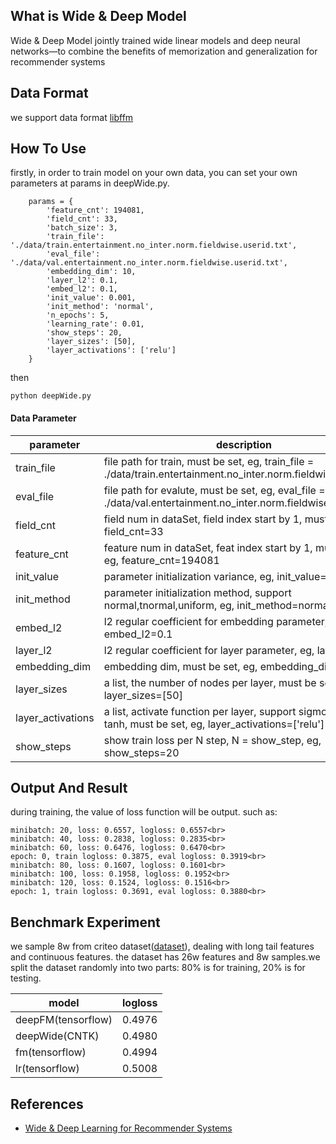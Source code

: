 ## What is Wide & Deep Model 
Wide & Deep Model jointly trained wide linear models and deep neural networks—to combine the benefits of memorization and generalization for recommender systems
## Data Format
we support data format [libffm](https://github.com/guestwalk/libffm)

## How To Use

firstly, in order to train model on your own data, you can set your own parameters at params in deepWide.py.
```
    params = {
        'feature_cnt': 194081,
        'field_cnt': 33,
        'batch_size': 3,
        'train_file': './data/train.entertainment.no_inter.norm.fieldwise.userid.txt',
        'eval_file': './data/val.entertainment.no_inter.norm.fieldwise.userid.txt',
        'embedding_dim': 10,
        'layer_l2': 0.1,
        'embed_l2': 0.1,
        'init_value': 0.001,
        'init_method': 'normal',
        'n_epochs': 5,
        'learning_rate': 0.01,
        'show_steps': 20,
        'layer_sizes': [50],
        'layer_activations': ['relu']
    }

``` 
then
```
python deepWide.py
``` 

#### Data Parameter
parameter |description | 
----|------| 
train_file | file path for train, must be set, eg, train_file = ./data/train.entertainment.no_inter.norm.fieldwise.userid.txt
eval_file | file path for evalute, must be set, eg, eval_file = ./data/val.entertainment.no_inter.norm.fieldwise.userid.txt
field_cnt | field num in dataSet, field index start by 1, must be set, eg, field_cnt=33
feature_cnt | feature num in dataSet, feat index start by 1, must be set , eg, feature_cnt=194081
init_value | parameter initialization variance, eg, init_value=0.001
init_method | parameter initialization method, support normal,tnormal,uniform, eg, init_method=normal
embed_l2 | l2 regular coefficient for embedding parameter, eg, embed_l2=0.1
layer_l2 | l2 regular coefficient for layer parameter, eg, layer_l2=0.1
embedding_dim | embedding dim, must be set, eg, embedding_dim=10
layer_sizes | a list, the number of nodes per layer, must be set, eg, layer_sizes=[50]
layer_activations | a list, activate function per layer, support sigmoid, relu, tanh, must be set, eg, layer_activations=['relu']
show_steps | show train loss per N step, N = show_step, eg, show_steps=20

## Output And Result

during training, the value of loss function will be output. such as:
``` 
minibatch: 20, loss: 0.6557, logloss: 0.6557<br>
minibatch: 40, loss: 0.2838, logloss: 0.2835<br>
minibatch: 60, loss: 0.6476, logloss: 0.6470<br>
epoch: 0, train logloss: 0.3875, eval logloss: 0.3919<br>
minibatch: 80, loss: 0.1607, logloss: 0.1601<br>
minibatch: 100, loss: 0.1958, logloss: 0.1952<br>
minibatch: 120, loss: 0.1524, logloss: 0.1516<br>
epoch: 1, train logloss: 0.3691, eval logloss: 0.3880<br>
``` 

## Benchmark Experiment
we sample 8w from criteo dataset([dataset](https://www.kaggle.com/c/criteo-display-ad-challenge)), dealing with long tail features and continuous features. the dataset has 26w features and 8w samples.we split the dataset randomly into two parts: 80% is for training, 20% is for testing.

model |logloss | 
----|------| 
deepFM(tensorflow) | 0.4976 | 
deepWide(CNTK) | 0.4980 | 
fm(tensorflow) | 0.4994 |  
lr(tensorflow) | 0.5008 |   

## References
- [Wide & Deep Learning for Recommender Systems](https://arxiv.org/abs/1606.07792)
